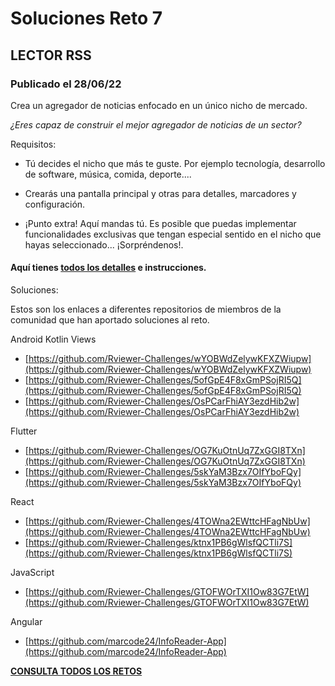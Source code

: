 # Soluciones Reto 7
## LECTOR RSS
### Publicado el 28/06/22

Crea un agregador de noticias enfocado en un único nicho de mercado.

*¿Eres capaz de construir el mejor agregador de noticias de un sector?*

Requisitos:

* Tú decides el nicho que más te guste. Por ejemplo tecnología, desarrollo de software, música, comida, deporte....

* Crearás una pantalla principal y otras para detalles, marcadores y configuración.

* ¡Punto extra! Aquí mandas tú. Es posible que puedas implementar funcionalidades exclusivas que tengan especial sentido en el nicho que hayas seleccionado... ¡Sorpréndenos!.

#### Aquí tienes [todos los detalles](https://bit.ly/39YdJFC) e instrucciones.

Soluciones:

Estos son los enlaces a diferentes repositorios de miembros de la comunidad que han aportado soluciones al reto.

Android Kotlin Views

* [https://github.com/Rviewer-Challenges/wYOBWdZelywKFXZWiupw](https://github.com/Rviewer-Challenges/wYOBWdZelywKFXZWiupw)
* [https://github.com/Rviewer-Challenges/5ofGpE4F8xGmPSojRI5Q](https://github.com/Rviewer-Challenges/5ofGpE4F8xGmPSojRI5Q)
* [https://github.com/Rviewer-Challenges/OsPCarFhiAY3ezdHib2w](https://github.com/Rviewer-Challenges/OsPCarFhiAY3ezdHib2w)

Flutter

* [https://github.com/Rviewer-Challenges/OG7KuOtnUq7ZxGGI8TXn](https://github.com/Rviewer-Challenges/OG7KuOtnUq7ZxGGI8TXn)
* [https://github.com/Rviewer-Challenges/5skYaM3Bzx7OIfYboFQy](https://github.com/Rviewer-Challenges/5skYaM3Bzx7OIfYboFQy)

React

* [https://github.com/Rviewer-Challenges/4TOWna2EWttcHFagNbUw](https://github.com/Rviewer-Challenges/4TOWna2EWttcHFagNbUw)
* [https://github.com/Rviewer-Challenges/ktnx1PB6gWlsfQCTli7S](https://github.com/Rviewer-Challenges/ktnx1PB6gWlsfQCTli7S)

JavaScript

* [https://github.com/Rviewer-Challenges/GTOFWOrTXI1Ow83G7EtW](https://github.com/Rviewer-Challenges/GTOFWOrTXI1Ow83G7EtW)

Angular

* [https://github.com/marcode24/InfoReader-App](https://github.com/marcode24/InfoReader-App)


[**CONSULTA TODOS LOS RETOS**](./README.md)
